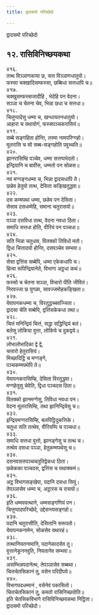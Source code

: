 ```yaml
---
title: द्वादसमो परिच्छेदो

---
```

द्वादसमो परिच्छेदो  


## १२. रासिविनिच्छयकथा

४१६.  
तत्थ विञ्ञाणकाया छ, सत्त विञ्ञाणधातुयो।  
फस्सा चक्खादिसम्फस्सा, छब्बिधा सत्तधापि च॥  
४१७.  
चक्खुसम्फस्सजादीहि , भेदेहि पन वेदना।  
सञ्ञा च चेतना चेव, भिन्ना छधा च सत्तधा॥  
४१८.  
चित्तुप्पादेसु धम्मा च, खन्धायतनधातुयो।  
आहारा च यथायोगं, फस्सपञ्चकरासियं॥  
४१९.  
सब्बे सङ्गहिता होन्ति, तस्मा नामपरिग्गहो।  
मूलरासि च सो सब्ब-सङ्गहोति पवुच्चति॥  
४२०.  
झानरासिम्हि पञ्चेव, धम्मा सत्तप्पभेदतो।  
इन्द्रियानि च बावीस, धम्मतो पन सोळस॥  
४२१.  
नव मग्गङ्गधम्मा च, भिन्ना द्वादसधापि ते।  
छळेव हेतुयो तत्थ, देसिता कङ्खितुद्धवा॥  
४२२.  
दस कम्मपथा धम्मा, छळेव पन देसिता।  
सेसाव दसधम्मेहि, समाना चतुरासयो॥  
४२३.  
पञ्ञा दसविधा तत्थ, वेदना नवधा ठिता।  
समाधि सत्तधा होति, वीरियं पन पञ्चधा॥  
४२४.  
सति भिन्ना चतुधाव, वितक्को तिविधो मतो।  
द्विधा चित्तादयो होन्ति, दसपञ्चेव सम्भवा॥  
४२५.  
सेसा द्वत्तिंस सब्बेपि, धम्मा एकेकधापि च।  
हित्वा रूपिन्द्रियानेते, विभागा अट्ठधा कथं॥  
४२६.  
फस्सो च चेतना सञ्ञा, विचारो पीति जीवितं।  
निरवज्जा छ युगळा, सावज्जमोहकङ्खिता॥  
४२७.  
येवापनकधम्मा च, विरतुद्धच्चवज्जिता।  
द्वादसा चेति सब्बेपि, द्वत्तिंसकेकधा तथा॥  
४२८.  
चित्तं मनिन्द्रियं चित्तं, सद्धा सद्धिन्द्रियं बलं।  
बलेसु लोकिया वुत्ता, लोकिये च दुकद्वये॥  
४२९.  
लोभालोभादिका द्वे द्वे,  
चत्तारो हेतुरासियं।  
मिच्छादिट्ठि च मग्गङ्गे,  
पञ्चकम्मपथेपि ते॥  
४३०.  
येवापनकरासिम्हि, देसिता विरतुद्धवा।  
मग्गहेतूसु चेवेति, द्विधा पञ्चदस ठिता॥  
४३१.  
वितक्को झानमग्गेसु, तिविधा नवधा पन।  
वेदना मूलरासिम्हि, तथा झानिन्द्रियेसु च॥  
४३२.  
इन्द्रियमग्गरासिम्हि, बलपिट्ठिदुकत्तिके।  
चतुधा सति तत्थेव, वीरियम्पि च पञ्चधा॥  
४३३.  
समाधि सत्तधा वुत्तो, झानङ्गेसु च तत्थ च।  
तत्थेव दसधा पञ्ञा, हेतुकम्मपथेसु च॥  
४३४.  
दसनवसत्तपञ्चचतुतिद्वेकधा ठिता।  
छळेकका पञ्चदस, द्वत्तिंस च यथाक्कमं॥  
४३५.  
अट्ठ विभागसङ्खेपा, पदानि दसधा सियुं।  
तेपञ्ञासेव धम्मा च, अट्ठारस च रासयो॥  
४३६.  
इति धम्मववत्थाने, धम्मसङ्गणियं पन।  
चित्तुप्पादपरिच्छेदे, उद्देसनयसङ्गहो॥  
४३७.  
पदानि चतुरासीति, देसितानि सरूपतो।  
येवापनकनामेन, सोळसेव यथारहं॥  
४३८.  
तत्थानियतनामानि, पदानेकादसेव तु।  
वुत्तानेकूननवुति, नियतानेव सम्भवा॥  
४३९.  
असम्भिन्नपदानेत्थ, तेपञ्ञासेव सब्बथा।  
चित्तचेतसिकानं तु, वसेन परिदीपये॥  
४४०.  
विभागपदधम्मानं , वसेनेवं पकासितो।  
चित्तचेतसिकानं तु, कमतो रासिनिच्छयोति॥  
इति चेतसिकविभागे रासिविनिच्छयकथा निट्ठिता।  
द्वादसमो परिच्छेदो।  